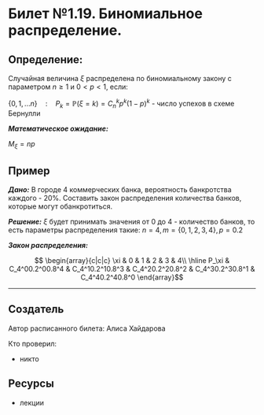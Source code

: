 # Билет №1.19. Биномиальное распределение.

## Определение:

Случайная величина $\xi$ распределена по биномиальному закону с параметром $n \geq 1$ и $0 < p < 1$, если:

$\{0, 1, ... n\}\quad : \quad P_k = \mathbb P(\xi = k) = C_n^kp^k(1-p)^k$ - число успехов в схеме Бернулли

***Математическое ожидание:***

$M_\xi=np$

## Пример

***Дано:*** В городе 4 коммерческих банка, вероятность банкротства каждого - 20%. Составить закон распределения количества банков, которые могут обанкротиться.

***Решение:*** $\xi$ будет принимать значения от 0 до 4 - количество банков, то есть параметры распределения такие: $n = 4, m = \{0, 1, 2, 3, 4\}, p = 0.2$

***Закон распределения:*** 

$$
\begin{array}{c|c|c}
\xi & 0 & 1 & 2 & 3 & 4\\
\hline
P_\xi & C_4^00.2^00.8^4 & C_4^10.2^10.8^3 & C_4^20.2^20.8^2 & C_4^30.2^30.8^1 & C_4^40.2^40.8^0  
\end{array}$$

---
## Создатель

Автор расписанного билета: Алиса Хайдарова

Кто проверил:
- никто

## Ресурсы
- лекции
